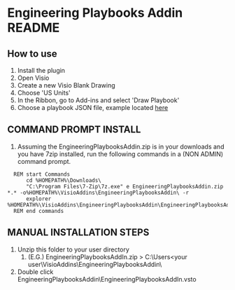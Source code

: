 # Engineering Playbooks Addin README

## How to use
1. Install the plugin
1. Open Visio
1. Create a new Visio Blank Drawing
1. Choose 'US Units'
1. In the Ribbon, go to Add-ins and select 'Draw Playbook'
1. Choose a playbook JSON file, example located  [here](https://github.com/matt3501/EngineeringPlaybooksAddIn/blob/master/EngineeringPlaybooksAddIn/samples/knowledge_BusinessAnalyst.json)

## COMMAND PROMPT INSTALL 
1. Assuming the EngineeringPlaybooksAddin.zip is in your downloads and you have 7zip installed, run the following commands in a (NON ADMIN) command prompt.

  ```batch
	REM start Commands
		cd %HOMEPATH%\Downloads\
		"C:\Program Files\7-Zip\7z.exe" e EngineeringPlaybooksAddin.zip *.* -o%HOMEPATH%\VisioAddins\EngineeringPlaybooksAddin\ -r
		explorer %HOMEPATH%\VisioAddins\EngineeringPlaybooksAddin\EngineeringPlaybooksAddIn.vsto
	REM end commands
  ```

## MANUAL INSTALLATION STEPS
1. Unzip this folder to your user directory 
	1. (E.G.) EngineeringPlaybooksAddIn.zip > C:\Users\<your user\VisioAddins\EngineeringPlaybooksAddin\
1. Double click EngineeringPlaybooksAddin\EngineeringPlaybooksAddIn.vsto
